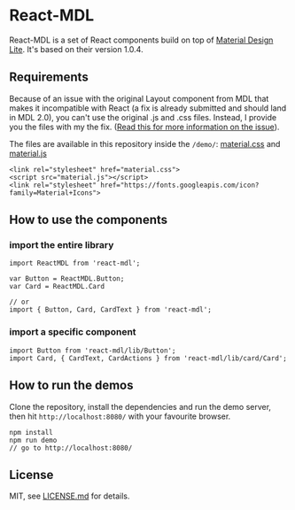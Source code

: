 # React-MDL

React-MDL is a set of React components build on top of [Material Design Lite](https://github.com/google/material-design-lite). It's based on their version 1.0.4.

## Requirements
Because of an issue with the original Layout component from MDL that makes it incompatible with React (a fix is already submitted and should land in MDL 2.0), you can't use the original .js and .css files. Instead, I provide you the files with my the fix. ([Read this for more information on the issue](https://github.com/google/material-design-lite/issues/1356)).

The files are available in this repository inside the `/demo/`: [material.css](/demo/material.css) and [material.js](/demo/material.js)
```
<link rel="stylesheet" href="material.css">
<script src="material.js"></script>
<link rel="stylesheet" href="https://fonts.googleapis.com/icon?family=Material+Icons">
```

## How to use the components

### import the entire library
```
import ReactMDL from 'react-mdl';

var Button = ReactMDL.Button;
var Card = ReactMDL.Card

// or
import { Button, Card, CardText } from 'react-mdl';
```

### import a specific component
```
import Button from 'react-mdl/lib/Button';
import Card, { CardText, CardActions } from 'react-mdl/lib/card/Card';
```

## How to run the demos
Clone the repository, install the dependencies and run the demo server, then hit `http://localhost:8080/` with your favourite browser.
```
npm install
npm run demo
// go to http://localhost:8080/
```

## License

MIT, see [LICENSE.md](/LICENSE.md) for details.
